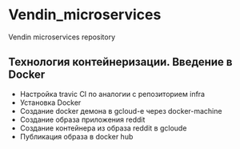 # Vendin_microservices
Vendin microservices repository

## Технология контейнеризации. Введение в Docker

- Настройка travic CI по аналогии с репозиторием infra
- Установка Docker
- Создание docker демона в gcloud-e через docker-machine
- Создание образа приложения reddit
- Создание контейнера из образа reddit в gcloude
- Публикация образа в docker hub

